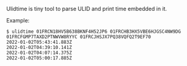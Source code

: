 Ulidtime is tiny tool to parse ULID and print time embedded in it.

Example:

```
$ ulidtime 01FRCN18HV5B638BKNF4H52JP6 01FRCHB3HX5VBE6HJGSC4NW9DG 01FRCFGMP7TAXD2PTNWVW8RYYC 01FRCJHSJX7PQ38VQFQ2T9EF70
2022-01-02T05:43:41.883Z
2022-01-02T04:39:10.141Z
2022-01-02T04:07:14.375Z
2022-01-02T05:00:17.885Z
```
